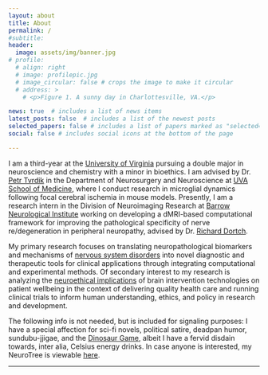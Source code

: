 ```yaml
---
layout: about
title: About
permalink: /
#subtitle:
header:
  image: assets/img/banner.jpg
# profile:
  # align: right
  # image: profilepic.jpg
  # image_circular: false # crops the image to make it circular
  # address: >
    # <p>Figure 1. A sunny day in Charlottesville, VA.</p>

news: true  # includes a list of news items
latest_posts: false  # includes a list of the newest posts
selected_papers: false # includes a list of papers marked as "selected={true}"
social: false # includes social icons at the bottom of the page

---
```

I am a third-year at the [University of Virginia](https://www.virginia.edu/) pursuing a double major in neuroscience and chemistry with a minor in bioethics. I am advised by Dr. [Petr Tvrdik](https://med.virginia.edu/bims/faculty/?facbio=1&id=48788) in the Department of Neurosurgery and Neuroscience at [UVA School of Medicine](https://med.virginia.edu/), where I conduct research in microglial dynamics following focal cerebral ischemia in mouse models. Presently, I am a research intern in the Division of Neuroimaging Research at [Barrow Neurological Institute](https://www.barrowneuro.org/) working on developing a dMRI-based computational framework for improving the pathological specificity of nerve re/degeneration in peripheral neuropathy, advised by Dr. [Richard Dortch](https://www.barrowneuro.org/person/richard-dortch-phd/).

My primary research focuses on translating neuropathological biomarkers and mechanisms of [nervous system disorders](https://www.ninds.nih.gov/health-information/disorders) into novel diagnostic and therapeutic tools for clinical applications through integrating computational and experimental methods. Of secondary interest to my research is analyzing the [neuroethical implications](https://www.ninds.nih.gov/current-research/focus-tools-topics/focus-neuroethics#:~:text=Neuroethics%20is%20a%20field%20that,identity%2C%20consciousness%2C%20and%20autonomy.) of brain intervention technologies on patient wellbeing in the context of delivering quality health care and running clinical trials to inform human understanding, ethics, and policy in research and development.

The following info is not needed, but is included for signaling purposes: I have a special affection for sci-fi novels, political satire, deadpan humor, sundubu-jjigae, and the [Dinosaur Game](chrome://dino/), albeit I have a fervid disdain towards, inter alia, Celsius energy drinks. In case anyone is interested, my NeuroTree is viewable [here](http://neurotree.org/neurotree/tree.php?pid=936347&pnodecount=4&cnodecount=2&fontsize=1).
<hr>
